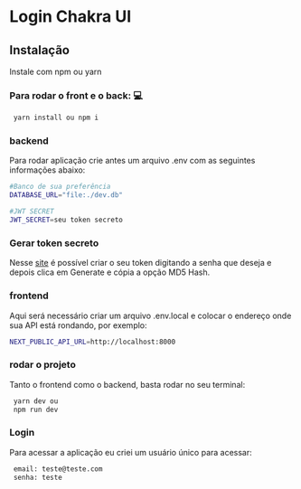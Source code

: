 # Login Chakra UI

## Instalação

Instale com npm ou yarn

### Para rodar o front e o back: 💻
```bash
 yarn install ou npm i 
```

### backend
Para rodar aplicação crie antes um arquivo .env com as seguintes informações abaixo:
```bash
#Banco de sua preferência
DATABASE_URL="file:./dev.db"

#JWT SECRET
JWT_SECRET=seu token secreto
```

### Gerar token secreto

Nesse [site](https://www.md5hashgenerator.com/) é possível criar o seu token digitando a senha que deseja e depois clica em Generate e cópia a opção MD5 Hash.

### frontend
Aqui será necessário criar um arquivo .env.local e colocar o endereço onde sua API está rondando, por exemplo:
```bash
NEXT_PUBLIC_API_URL=http://localhost:8000
```

### rodar o projeto
Tanto o frontend como o backend, basta rodar no seu terminal:
```bash
 yarn dev ou
 npm run dev
```

### Login
Para acessar a aplicação eu criei um usuário único para acessar:
```bash
 email: teste@teste.com
 senha: teste
```